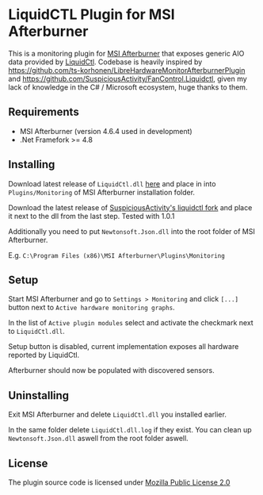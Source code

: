 # LiquidCTL Plugin for MSI Afterburner

This is a monitoring plugin for [MSI Afterburner](https://www.msi.com/Landing/afterburner) that exposes generic AIO data provided by [LiquidCtl](https://github.com/LiquidCtl/LiquidCtl).
Codebase is heavily inspired by https://github.com/ts-korhonen/LibreHardwareMonitorAfterburnerPlugin and https://github.com/SuspiciousActivity/FanControl.Liquidctl, given my lack of knowledge in the C# / Microsoft ecosystem, huge thanks to them.

## Requirements

* MSI Afterburner (version 4.6.4 used in development)
* .Net Framefork >= 4.8

## Installing

Download latest release of `LiquidCtl.dll` [here](https://github.com/Koli0842/LiquidCtlAfterburnerPlugin/releases) and place in into `Plugins/Monitoring` of MSI Afterburner installation folder.

Download the latest release of [SuspiciousActivity's liquidctl fork](https://github.com/SuspiciousActivity/liquidctl) and place it next to the dll from the last step. Tested with 1.0.1

Additionally you need to put `Newtonsoft.Json.dll` into the root folder of MSI Afterburner.

E.g. `C:\Program Files (x86)\MSI Afterburner\Plugins\Monitoring`

## Setup

Start MSI Afterburner and go to `Settings > Monitoring` and click `[...]` button next to `Active hardware monitoring graphs`.

In the list of `Active plugin modules` select and activate the checkmark next to `LiquidCtl.dll`.

Setup button is disabled, current implementation exposes all hardware reported by LiquidCtl.

Afterburner should now be populated with discovered sensors.

## Uninstalling

Exit MSI Afterburner and delete `LiquidCtl.dll` you installed earlier.

In the same folder delete `LiquidCtl.dll.log` if they exist. You can clean up `Newtonsoft.Json.dll` aswell from the root folder aswell.

## License

The plugin source code is licensed under [Mozilla Public License 2.0](https://mozilla.org/MPL/2.0/)
